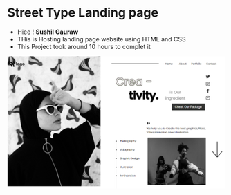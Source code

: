 # Street Type Landing page
+ Hiee ! **Sushil Gauraw**
+ THis is Hosting landing page website using HTML and CSS
+ This Project took around 10 hours to complet it
 
![Live link](./image/screencapture-file-D-live-class-project-14-index-html-2022-09-20-11_28_23.png)